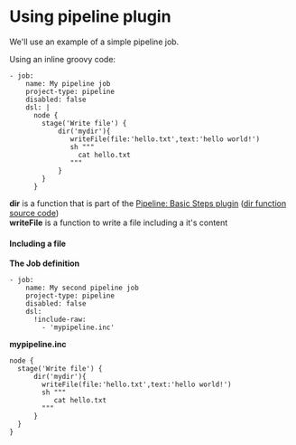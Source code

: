 # Using pipeline plugin

We'll use an example of a simple pipeline job.

Using an inline groovy code:

```text
- job:
    name: My pipeline job
    project-type: pipeline
    disabled: false
    dsl: |
      node {
        stage('Write file') {
            dir('mydir'){
               writeFile(file:'hello.txt',text:'hello world!')
               sh """
                 cat hello.txt
               """
            }
        }
      }
```

**dir** is a function that is part of the [Pipeline: Basic Steps plugin]([https://plugins.jenkins.io/workflow-basic-steps/]) \([dir function source code](https://github.com/jenkinsci/workflow-basic-steps-plugin/blob/master/src/main/java/org/jenkinsci/plugins/workflow/steps/PushdStep.java)\)  
**writeFile** is a function to write a file including a it's content

#### Including a file

**The Job definition**

```text
- job:
    name: My second pipeline job
    project-type: pipeline
    disabled: false
    dsl:
      !include-raw:
        - 'mypipeline.inc'
```

**mypipeline.inc**

```text
node {
  stage('Write file') {
      dir('mydir'){
        writeFile(file:'hello.txt',text:'hello world!')
        sh """
           cat hello.txt
        """
      }
  }
}
```

